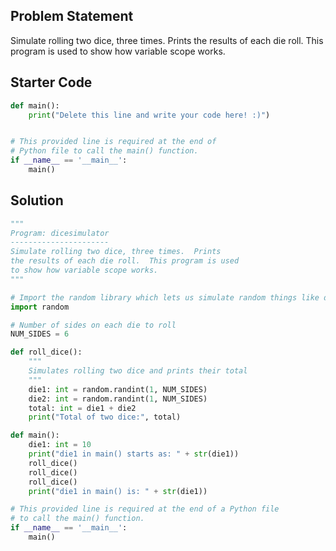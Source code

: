 ## Problem Statement

Simulate rolling two dice, three times.  Prints the results of each die roll.  This program is used to show how variable scope works.

## Starter Code

```py
def main():
    print("Delete this line and write your code here! :)")


# This provided line is required at the end of
# Python file to call the main() function.
if __name__ == '__main__':
    main()
```

## Solution

```py
"""
Program: dicesimulator
----------------------
Simulate rolling two dice, three times.  Prints
the results of each die roll.  This program is used
to show how variable scope works.
"""

# Import the random library which lets us simulate random things like dice!
import random

# Number of sides on each die to roll
NUM_SIDES = 6

def roll_dice():
    """
    Simulates rolling two dice and prints their total
    """
    die1: int = random.randint(1, NUM_SIDES)
    die2: int = random.randint(1, NUM_SIDES)
    total: int = die1 + die2
    print("Total of two dice:", total)

def main():
    die1: int = 10
    print("die1 in main() starts as: " + str(die1))
    roll_dice()
    roll_dice()
    roll_dice()
    print("die1 in main() is: " + str(die1))

# This provided line is required at the end of a Python file
# to call the main() function.
if __name__ == '__main__':
    main()
```